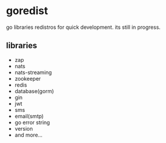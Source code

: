 # goredist

go libraries redistros for quick development. its still in progress.

## libraries

- zap
- nats
- nats-streaming
- zookeeper
- redis
- database(gorm)
- gin
- jwt
- sms
- email(smtp)
- go error string
- version
- and more...